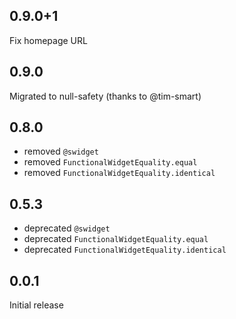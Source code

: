 ## 0.9.0+1

Fix homepage URL

## 0.9.0

Migrated to null-safety (thanks to @tim-smart)

## 0.8.0

- removed `@swidget`
- removed `FunctionalWidgetEquality.equal`
- removed `FunctionalWidgetEquality.identical`

## 0.5.3

- deprecated `@swidget`
- deprecated `FunctionalWidgetEquality.equal`
- deprecated `FunctionalWidgetEquality.identical`

## 0.0.1

Initial release
